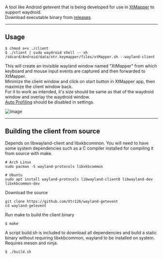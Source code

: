 A tool like Android getevent that is being developed for use in [XtMapper](https://github.com/Xtr126/XtMapper) to support waydroid.  
Download executable binary from [releases](https://github.com/Xtr126/wayland-getevent/releases)

---
Usage
---

    $ chmod a+x ./client
    $ ./client | sudo waydroid shell -- sh /sdcard/Android/data/xtr.keymapper/files/xtMapper.sh --wayland-client
This will create an invisible wayland window named "XtMapper" from which keyboard and mouse input events are captured and then forwarded to XtMapper.  
Minimize the client window and click on start button in XtMapper app, then maximize the client window back.  
For it to work as intended, it's size should be same as that of the waydroid window and overlay the waydroid window.  
[Auto Profiling](https://xtr126.github.io/XtMapper-docs/features/auto_profiling/) should be disabled in settings.  

![image](https://github.com/Xtr126/wayland-getevent/assets/80520774/bd0d3df7-eb92-4816-8c67-506175709f23)

---
Building the client from source
---
Depends on libwayland-client and libxkbcommon.
You will need to have some system dependencies such as a C compiler installed for compiling it from source with make.  

    # Arch Linux
    sudo pacman -S wayland-protocols libxkbcommon
    
    # Ubuntu
    sudo apt install wayland-protocols libwayland-client0 libwayland-dev libxkbcommon-dev


Download the source
```
git clone https://github.com/Xtr126/wayland-getevent
cd wayland-getevent
```
Run make to build the client binary

    $ make

A script build.sh is included to download all dependencies and build a static binary without requiring libxkbcommon, wayland to be installed on system. Requires meson and ninja.

    $ ./build.sh
